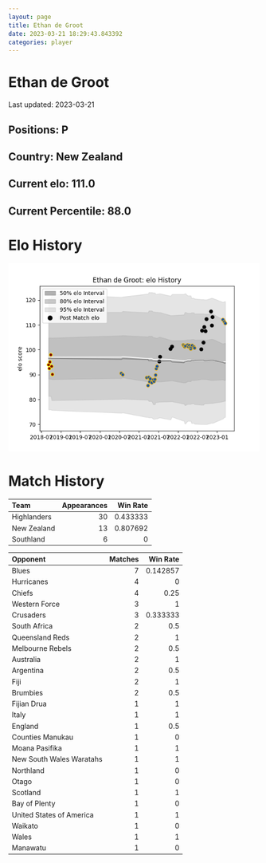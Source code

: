 ```yaml
---  
layout: page  
title: Ethan de Groot  
date: 2023-03-21 18:29:43.843392  
categories: player  
---
```

# Ethan de Groot


Last updated: 2023-03-21
## Positions: P

## Country: New Zealand

## Current elo: 111.0

## Current Percentile: 88.0

# Elo History


![elo history](history_EthandeGroot.png)
# Match History


| Team        |   Appearances |   Win Rate |
|:------------|--------------:|-----------:|
| Highlanders |            30 |   0.433333 |
| New Zealand |            13 |   0.807692 |
| Southland   |             6 |   0        |

| Opponent                 |   Matches |   Win Rate |
|:-------------------------|----------:|-----------:|
| Blues                    |         7 |   0.142857 |
| Hurricanes               |         4 |   0        |
| Chiefs                   |         4 |   0.25     |
| Western Force            |         3 |   1        |
| Crusaders                |         3 |   0.333333 |
| South Africa             |         2 |   0.5      |
| Queensland Reds          |         2 |   1        |
| Melbourne Rebels         |         2 |   0.5      |
| Australia                |         2 |   1        |
| Argentina                |         2 |   0.5      |
| Fiji                     |         2 |   1        |
| Brumbies                 |         2 |   0.5      |
| Fijian Drua              |         1 |   1        |
| Italy                    |         1 |   1        |
| England                  |         1 |   0.5      |
| Counties Manukau         |         1 |   0        |
| Moana Pasifika           |         1 |   1        |
| New South Wales Waratahs |         1 |   1        |
| Northland                |         1 |   0        |
| Otago                    |         1 |   0        |
| Scotland                 |         1 |   1        |
| Bay of Plenty            |         1 |   0        |
| United States of America |         1 |   1        |
| Waikato                  |         1 |   0        |
| Wales                    |         1 |   1        |
| Manawatu                 |         1 |   0        |